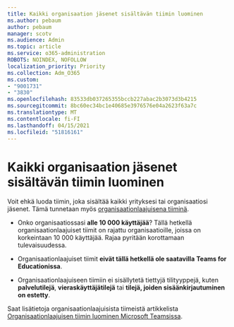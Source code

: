 ```yaml
---
title: Kaikki organisaation jäsenet sisältävän tiimin luominen
ms.author: pebaum
author: pebaum
manager: scotv
ms.audience: Admin
ms.topic: article
ms.service: o365-administration
ROBOTS: NOINDEX, NOFOLLOW
localization_priority: Priority
ms.collection: Adm_O365
ms.custom:
- "9001731"
- "3830"
ms.openlocfilehash: 83533db037265355bccb227abac2b3073d3b4215
ms.sourcegitcommit: 8bc60ec34bc1e40685e3976576e04a2623f63a7c
ms.translationtype: MT
ms.contentlocale: fi-FI
ms.lasthandoff: 04/15/2021
ms.locfileid: "51816161"
---
```

# <a name="create-an-org-wide-team-that-includes-everyone-in-your-organization"></a>Kaikki organisaation jäsenet sisältävän tiimin luominen

Voit ehkä luoda tiimin, joka sisältää kaikki yrityksesi tai organisaatiosi jäsenet. Tämä tunnetaan myös [organisaationlaajuisena tiiminä](https://docs.microsoft.com/microsoftteams/create-an-org-wide-team).

- Onko organisaatiossasi **alle 10 000 käyttäjää**? Tällä hetkellä organisaationlaajuiset tiimit on rajattu organisaatioille, joissa on korkeintaan 10 000 käyttäjää. Rajaa pyritään korottamaan tulevaisuudessa.

- Organisaationlaajuiset tiimit **eivät tällä hetkellä ole saatavilla** **Teams for Educationissa**.

- Organisaationlaajuiseen tiimiin ei sisällytetä tiettyjä tilityyppejä, kuten **palvelutilejä**, **vieraskäyttäjätilejä** tai **tilejä, joiden sisäänkirjautuminen on estetty**.

Saat lisätietoja organisaationlaajuisista tiimeistä artikkelista [Organisaationlaajuisen tiimin luominen Microsoft Teamsissa](https://docs.microsoft.com/microsoftteams/create-an-org-wide-team). 
